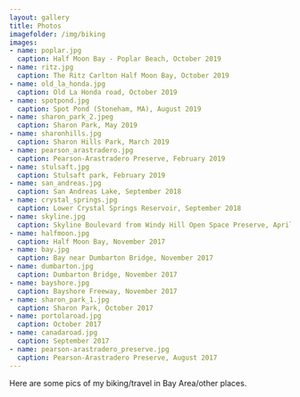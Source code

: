 ```yaml
---
layout: gallery
title: Photos
imagefolder: /img/biking
images:
- name: poplar.jpg
  caption: Half Moon Bay - Poplar Beach, October 2019
- name: ritz.jpg
  caption: The Ritz Carlton Half Moon Bay, October 2019
- name: old_la_honda.jpg
  caption: Old La Honda road, October 2019
- name: spotpond.jpg
  caption: Spot Pond (Stoneham, MA), August 2019
- name: sharon_park_2.jpeg
  caption: Sharon Park, May 2019
- name: sharonhills.jpg
  caption: Sharon Hills Park, March 2019
- name: pearson_arastradero.jpg
  caption: Pearson-Arastradero Preserve, February 2019
- name: stulsaft.jpg
  caption: Stulsaft park, February 2019
- name: san_andreas.jpg
  caption: San Andreas Lake, September 2018  
- name: crystal_springs.jpg
  caption: Lower Crystal Springs Reservoir, September 2018
- name: skyline.jpg
  caption: Skyline Boulevard from Windy Hill Open Space Preserve, April 2018
- name: halfmoon.jpg
  caption: Half Moon Bay, November 2017
- name: bay.jpg
  caption: Bay near Dumbarton Bridge, November 2017
- name: dumbarton.jpg
  caption: Dumbarton Bridge, November 2017
- name: bayshore.jpg
  caption: Bayshore Freeway, November 2017
- name: sharon_park_1.jpg
  caption: Sharon Park, October 2017
- name: portolaroad.jpg
  caption: October 2017
- name: canadaroad.jpg
  caption: September 2017
- name: pearson-arastradero_preserve.jpg
  caption: Pearson-Arastradero Preserve, August 2017
---
```

<!---
Put content to be put at top of gallery below this comment block.
--->
Here are some pics of my biking/travel in Bay Area/other places.
